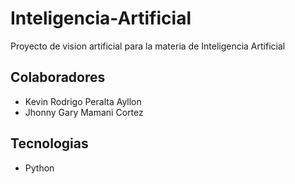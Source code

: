 # Inteligencia-Artificial
Proyecto de vision artificial para la materia de Inteligencia Artificial
## Colaboradores
* Kevin Rodrigo Peralta Ayllon
* Jhonny Gary Mamani Cortez
## Tecnologias
* Python